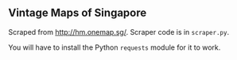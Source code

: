 ## Vintage Maps of Singapore

Scraped from http://hm.onemap.sg/. Scraper code is in `scraper.py`.

You will have to install the Python `requests` module for it to work.